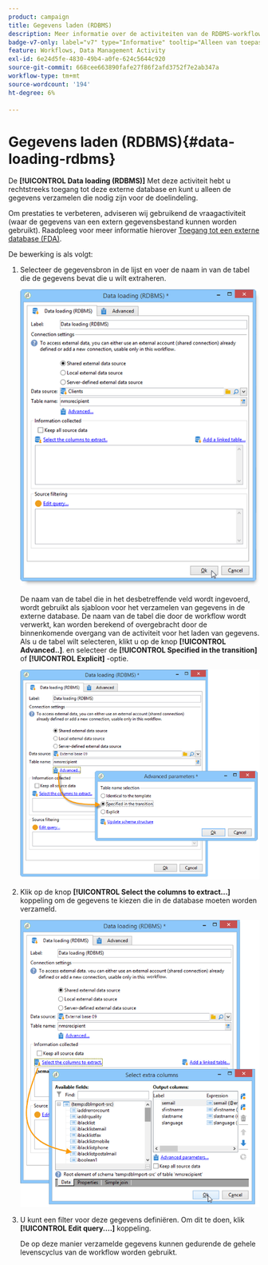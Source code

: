 ```yaml
---
product: campaign
title: Gegevens laden (RDBMS)
description: Meer informatie over de activiteiten van de RDBMS-workflow (Data Load)
badge-v7-only: label="v7" type="Informative" tooltip="Alleen van toepassing op Campaign Classic v7"
feature: Workflows, Data Management Activity
exl-id: 6e24d5fe-4830-49b4-a0fe-624c5644c920
source-git-commit: 668cee663890fafe27f86f2afd3752f7e2ab347a
workflow-type: tm+mt
source-wordcount: '194'
ht-degree: 6%

---
```


# Gegevens laden (RDBMS){#data-loading-rdbms}



De **[!UICONTROL Data loading (RDBMS)]** Met deze activiteit hebt u rechtstreeks toegang tot deze externe database en kunt u alleen de gegevens verzamelen die nodig zijn voor de doelindeling.

Om prestaties te verbeteren, adviseren wij gebruikend de vraagactiviteit (waar de gegevens van een extern gegevensbestand kunnen worden gebruikt). Raadpleeg voor meer informatie hierover [Toegang tot een externe database (FDA)](accessing-an-external-database-fda.md).

De bewerking is als volgt:

1. Selecteer de gegevensbron in de lijst en voer de naam in van de tabel die de gegevens bevat die u wilt extraheren.

   ![](assets/s_advuser_wf_sgbd_sample_1.png)

   De naam van de tabel die in het desbetreffende veld wordt ingevoerd, wordt gebruikt als sjabloon voor het verzamelen van gegevens in de externe database. De naam van de tabel die door de workflow wordt verwerkt, kan worden berekend of overgebracht door de binnenkomende overgang van de activiteit voor het laden van gegevens. Als u de tabel wilt selecteren, klikt u op de knop **[!UICONTROL Advanced..]**. en selecteer de **[!UICONTROL Specified in the transition]** of **[!UICONTROL Explicit]** -optie.

   ![](assets/s_advuser_wf_sgbd_sample_5.png)

1. Klik op de knop **[!UICONTROL Select the columns to extract...]** koppeling om de gegevens te kiezen die in de database moeten worden verzameld.

   ![](assets/s_advuser_wf_sgbd_sample_2.png)

1. U kunt een filter voor deze gegevens definiëren. Om dit te doen, klik **[!UICONTROL Edit query....]** koppeling.

   De op deze manier verzamelde gegevens kunnen gedurende de gehele levenscyclus van de workflow worden gebruikt.
